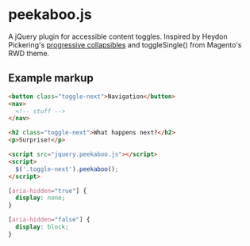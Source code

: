# peekaboo.js

A jQuery plugin for accessible content toggles. Inspired by Heydon Pickering's
[progressive
collapsibles](http://heydonworks.com/practical_aria_examples/#progressive-collapsibles) and toggleSingle() from Magento's RWD theme.

## Example markup

```html
<button class="toggle-next">Navigation</button>
<nav>
  <!-- stuff -->
</nav>

<h2 class="toggle-next">What happens next?</h2>
<p>Surprise!</p>

<script src="jquery.peekaboo.js"></script>
<script>
  $('.toggle-next').peekaboo();
</script>
```

```css
[aria-hidden="true"] {
  display: none;
}

[aria-hidden="false"] {
  display: block;
}
```
